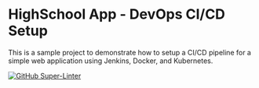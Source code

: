 # HighSchool App - DevOps CI/CD Setup
This is a sample project to demonstrate how to setup a CI/CD pipeline for a simple web application using Jenkins, Docker, and Kubernetes.

[![GitHub Super-Linter](https://github.com/AliaksandrMikhalchuk/hackathon-team-one/workflows/CI/badge.svg)](https://github.com/marketplace/actions/super-linter)